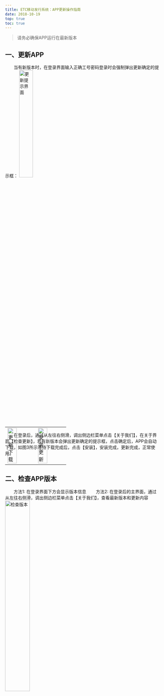 ```yaml
---
title: ETC移动发行系统：APP更新操作指南 
date: 2018-10-19
top: true
toc: true
---
```

> 请务必确保APP运行在最新版本

## 一、更新APP
&emsp;&emsp;当有新版本时，在登录界面输入正确工号密码登录时会强制弹出更新确定的提示框：
<img src="/pub-images/news-images/ETCappUPdate/appUp1.png" width="30%" alt="更新提示界面"/> 

&emsp;&emsp;在登录后，通过从左往右侧滑，调出侧边栏菜单点击【关于我们】，在关于界面【检查更新】，若有新版本会弹出更新确定的提示框，点击确定后，APP会自动下载，如图3所示等待下载完成后，点击【安装】，安装完成，更新完成，正常使用。
<table style = "margin-top:-110px"> 
  <tr>
      <td><img src="/pub-images/news-images/ETCappUPdate/appUp2.png" width="60%" alt="更新下载"/></td>
      <td><img src="/pub-images/news-images/ETCappUPdate/appUp3.png" width="60%" alt="安装更新"/></td>
  </tr>
</table> 

## 二、检查APP版本
&emsp;&emsp;方法1: 在登录界面下方会显示版本信息
&emsp;&emsp;方法2: 在登录后的主界面，通过从左往右侧滑，调出侧边栏菜单点击【关于我们】，查看最新版本和更新内容
<img src="/pub-images/news-images/ETCappUPdate/appUp4.png" width="40%" alt="检查版本"/>
